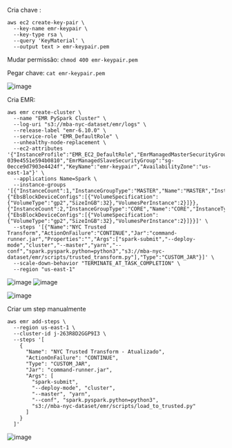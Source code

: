 Cria chave :

```
aws ec2 create-key-pair \
  --key-name emr-keypair \
  --key-type rsa \
  --query 'KeyMaterial' \
  --output text > emr-keypair.pem

```
Mudar permissão:
```chmod 400 emr-keypair.pem```

Pegar chave:
```cat emr-keypair.pem```


![image](https://github.com/user-attachments/assets/7c6c790d-9ffc-452d-b376-e9adfcd31af4)

Cria EMR:



```
aws emr create-cluster \
  --name "EMR PySpark Cluster" \
  --log-uri "s3://mba-nyc-dataset/emr/logs" \
  --release-label "emr-6.10.0" \
  --service-role "EMR_DefaultRole" \
  --unhealthy-node-replacement \
  --ec2-attributes '{"InstanceProfile":"EMR_EC2_DefaultRole","EmrManagedMasterSecurityGroup":"sg-039e4551e594b0810","EmrManagedSlaveSecurityGroup":"sg-0ecce9d7903e4424f","KeyName":"emr-keypair","AvailabilityZone":"us-east-1a"}' \
  --applications Name=Spark \
  --instance-groups '[{"InstanceCount":1,"InstanceGroupType":"MASTER","Name":"MASTER","InstanceType":"m5.xlarge","EbsConfiguration":{"EbsBlockDeviceConfigs":[{"VolumeSpecification":{"VolumeType":"gp2","SizeInGB":32},"VolumesPerInstance":2}]}},{"InstanceCount":2,"InstanceGroupType":"CORE","Name":"CORE","InstanceType":"m5.xlarge","EbsConfiguration":{"EbsBlockDeviceConfigs":[{"VolumeSpecification":{"VolumeType":"gp2","SizeInGB":32},"VolumesPerInstance":2}]}}]' \
  --steps '[{"Name":"NYC Trusted Transform","ActionOnFailure":"CONTINUE","Jar":"command-runner.jar","Properties":"","Args":["spark-submit","--deploy-mode","cluster","--master","yarn","--conf","spark.pyspark.python=python3","s3://mba-nyc-dataset/emr/scripts/trusted_transform.py"],"Type":"CUSTOM_JAR"}]' \
  --scale-down-behavior "TERMINATE_AT_TASK_COMPLETION" \
  --region "us-east-1"
```

![image](https://github.com/user-attachments/assets/4b1329b3-baf5-43d4-9ad4-f3542a037f3b)
![image](https://github.com/user-attachments/assets/dbf60f45-74a3-4ce4-896e-5a084fa39aa8)

![image](https://github.com/user-attachments/assets/872a2a31-31d6-430a-a9a2-4c5711824d94)


Criar um step manualmente

```
aws emr add-steps \
  --region us-east-1 \
  --cluster-id j-263R8D2GGP9I3 \
  --steps '[ 
    {
      "Name": "NYC Trusted Transform - Atualizado",
      "ActionOnFailure": "CONTINUE",
      "Type": "CUSTOM_JAR",
      "Jar": "command-runner.jar",
      "Args": [
        "spark-submit",
        "--deploy-mode", "cluster",
        "--master", "yarn",
        "--conf", "spark.pyspark.python=python3",
        "s3://mba-nyc-dataset/emr/scripts/load_to_trusted.py"
      ]
    }
  ]'

```
![image](https://github.com/user-attachments/assets/291f7d4a-ff7a-4161-99e9-bb183d06fa04)

